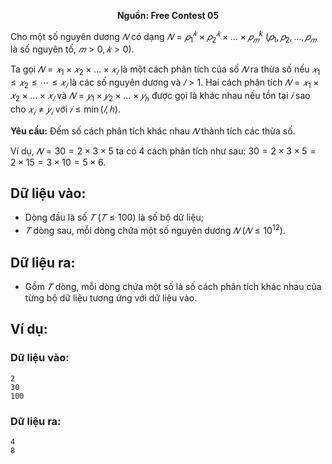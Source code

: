 **<center>Nguồn:  Free Contest 05</center>**

Cho một số nguyên dương $𝑁$ có dạng $𝑁 = 𝑝_1^𝑘 × 𝑝_2^𝑘 × … × 𝑝_𝑚^k\ (𝑝_1, 𝑝_2, …, 𝑝_𝑚$ là số nguyên tố, $𝑚 > 0, 𝑘 > 0)$.

Ta gọi $𝑁 = 𝑥_1 × 𝑥_2 × … × 𝑥_𝑙$ là một cách phân tích của số $𝑁$ ra thừa số nếu $𝑥_1 ≤ 𝑥_2 ≤ ⋯ ≤ 𝑥_𝑙$ là các số nguyên dương và $𝑙 > 1$. Hai cách phân tích $𝑁 = 𝑥_1 × 𝑥_2 × … × 𝑥_𝑙$ và $𝑁 = 𝑦_1 × 𝑦_2 × … × 𝑦_ℎ$ được gọi là khác nhau nếu tồn tại $𝑖$ sao cho $𝑥_𝑖 ≠ 𝑦_𝑖$ với $𝑖 ≤ \min(𝑙, ℎ)$.

**Yêu cầu:** Đếm số cách phân tích khác nhau $𝑁$ thành tích các thừa số.

Ví dụ, $𝑁 = 30 = 2 × 3 × 5$ ta có $4$ cách phân tích như sau: $30 = 2 × 3 × 5 = 2 × 15 = 3 × 10 = 5 × 6$.

## Dữ liệu vào:
- Dòng đầu là số $𝑇\ (𝑇 ≤ 100)$ là số bộ dữ liệu;
- $𝑇$ dòng sau, mỗi dòng chứa một số nguyên dương $𝑁\ (𝑁 ≤ 10^{12})$.

## Dữ liệu ra:
- Gồm $𝑇$ dòng, mỗi dòng chứa một số là số cách phân tích khác nhau của từng bộ dữ liệu tương ứng với dữ liệu vào.

## Ví dụ:
### Dữ liệu vào:
```
2
30
100
```

### Dữ liệu ra:
```
4
8
```